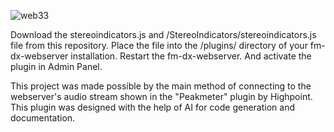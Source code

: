 
![web33](https://github.com/user-attachments/assets/cfac1693-acde-43b4-ba58-573469d51ef0)

Download the stereoindicators.js and /StereoIndicators/stereoindicators.js file from this repository.
Place the file into the /plugins/ directory of your fm-dx-webserver installation.
Restart the fm-dx-webserver. And activate the plugin in Admin Panel.

This project was made possible by the main method of connecting to the webserver's audio stream shown in the "Peakmeter" plugin by Highpoint.
This plugin was designed with the help of AI for code generation and documentation.
